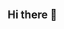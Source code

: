 ## Hi there 👋

<!--
**JohnThre/JohnThre** is a ✨ _special_ ✨ repository because its `README.md` (this file) appears on your GitHub profile.

Here are some ideas to get you started:

- 🔭 I’m currently working on programming.
- 🌱 I’m currently learning Python, C, C++, Java, Pascal.
- 👯 I’m looking to collaborate on research.
- 🤔 I’m looking for help with things which I don't know.
- 💬 Ask me about something interesting.
- 📫 How to reach me: jnc@freew.org
- 😄 Pronouns: master.
- ⚡ Fun fact: guess!
-->
